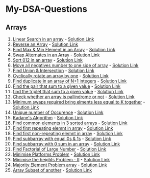 # My-DSA-Questions
## Arrays

1. [Linear Search in an array](https://practice.geeksforgeeks.org/problems/searching-a-number0324/1) - [<ins> Solution Link</ins>](https://github.com/Harshdeep-codes/Leetcode-Questions/blob/main/Array%20Codes/1.cpp)
2. [Reverse an Array](https://practice.geeksforgeeks.org/problems/reverse-an-array/0) - [<ins> Solution Link</ins>](https://github.com/Harshdeep-codes/Leetcode-Questions/blob/main/Array%20Codes/2.cpp)
3. [Find Max & Min Element in an Array](https://practice.geeksforgeeks.org/problems/find-minimum-and-maximum-element-in-an-array4428/1) - [<ins>Solution Link</ins>](https://github.com/Harshdeep-codes/Leetcode-Questions/blob/main/Array%20Codes/3.cpp)
4. [Swap Alternates in an Array](https://practice.geeksforgeeks.org/problems/sort-an-array-of-0s-1s-and-2s4231/1) - [<ins>Solution Link</ins>](https://github.com/Harshdeep-codes/Leetcode-Questions/blob/main/Array%20Codes/4.cpp)
5. [Sort 012 in an array]() - [<ins>Solution Link</ins>](https://github.com/Harshdeep-codes/My-DSA-Questions/blob/main/Arrays/5.cpp)
6. [Move all negatives number to one side of array](https://practice.geeksforgeeks.org/problems/move-all-negative-elements-to-end1813/1) - [<ins>Solution Link</ins>](https://github.com/Harshdeep-codes/My-DSA-Questions/blob/main/Arrays/6.cpp)
7. [Find Union & Intersection](https://practice.geeksforgeeks.org/problems/union-of-two-arrays3538/0/) - [<ins>Solution Link</ins>](https://github.com/Harshdeep-codes/My-DSA-Questions/blob/main/Arrays/7.cpp)
8. [Cyclically rotate an array by one](https://practice.geeksforgeeks.org/problems/cyclically-rotate-an-array-by-one2614/1) - [<ins>Solution Link</ins>](https://github.com/Harshdeep-codes/My-DSA-Questions/blob/main/Arrays/8.cpp)
9. [Find duplicate in an array of N+1 integers](https://practice.geeksforgeeks.org/problems/find-duplicates-in-an-array/1) - [<ins>Solution Link</ins>](https://github.com/Harshdeep-codes/My-DSA-Questions/blob/main/Arrays/9.cpp)
10. [Find the pair that sum to a given value](https://practice.geeksforgeeks.org/problems/count-pairs-with-given-sum5022/1) - [<ins>Solution Link</ins>](https://github.com/Harshdeep-codes/My-DSA-Questions/blob/main/Arrays/10.cpp)
11. [find the triplet that sum to a given value](https://practice.geeksforgeeks.org/problems/triplet-sum-in-array-1587115621/1) - [<ins>Solution Link</ins>](https://github.com/Harshdeep-codes/My-DSA-Questions/blob/main/Arrays/11.cpp)
12. [Check whether an array is pallindrome or not](https://practice.geeksforgeeks.org/problems/palindromic-array-1587115620/1) - [<ins>Solution Link</ins>](https://github.com/Harshdeep-codes/My-DSA-Questions/blob/main/Arrays/12.cpp)
13. [Minimum swaps required bring elments less equal to K together]() - [<ins>Solution Link</ins>](https://github.com/Harshdeep-codes/My-DSA-Questions/blob/main/Arrays/13.cpp)
14. [Unique number of Occurence](https://leetcode.com/problems/unique-number-of-occurrences/) - [<ins>Solution Link</ins>](https://github.com/Harshdeep-codes/My-DSA-Questions/blob/main/Arrays/14.cpp)
15. [Kadane's Algorithm](https://leetcode.com/problems/maximum-subarray/) - [<ins>Solution Link</ins>](https://github.com/Harshdeep-codes/My-DSA-Questions/blob/main/Arrays/15.cpp)
16. [Find common elements in 3 sorted arrays](https://practice.geeksforgeeks.org/problems/common-elements1132/0/) - [<ins>Solution Link</ins>](https://github.com/Harshdeep-codes/My-DSA-Questions/blob/main/Arrays/16.cpp)
17. [Find first repeating elemnt in array](https://practice.geeksforgeeks.org/problems/first-repeating-element4018/1) - [<ins>Solution Link</ins>](https://github.com/Harshdeep-codes/My-DSA-Questions/blob/main/Arrays/17.cpp)
18. [Find first non-repeating elemnt in array](https://practice.geeksforgeeks.org/problems/non-repeating-element3958/1) - [<ins>Solution Link</ins>](https://github.com/Harshdeep-codes/My-DSA-Questions/blob/main/Arrays/18.cpp)
19. [Find subbarray with equal 0s & 1s](https://practice.geeksforgeeks.org/problems/count-subarrays-with-equal-number-of-1s-and-0s-1587115620/1) - [<ins>Solution Link</ins>](https://github.com/Harshdeep-codes/My-DSA-Questions/blob/main/Arrays/19.cpp)
20. [Find subbarray with 0 sum in an array](https://practice.geeksforgeeks.org/problems/subarray-with-0-sum-1587115621/1) - [<ins>Solution Link</ins>](https://github.com/Harshdeep-codes/My-DSA-Questions/blob/main/Arrays/20.cpp)
21. [Find Factorial of Large Number](https://practice.geeksforgeeks.org/problems/factorials-of-large-numbers2508/1) - [<ins>Solution Link</ins>](https://github.com/Harshdeep-codes/My-DSA-Questions/blob/main/Arrays/21.cpp)
22. [Minimise Platforms Problem](https://practice.geeksforgeeks.org/problems/minimum-platforms-1587115620/1) - [<ins>Solution Link</ins>](https://github.com/Harshdeep-codes/My-DSA-Questions/blob/main/Arrays/22.cpp)
23. [Minimise the heights Problem - II](https://practice.geeksforgeeks.org/problems/minimize-the-heights3351/1) - [<ins>Solution Link</ins>](https://github.com/Harshdeep-codes/My-DSA-Questions/blob/main/Arrays/23.cpp)
24. [Majority Element Problem array]() - [<ins>Solution Link</ins>](https://github.com/Harshdeep-codes/My-DSA-Questions/blob/main/Arrays/24.cpp)
25. [Array Subset of another](https://practice.geeksforgeeks.org/problems/array-subset-of-another-array2317/1) - [<ins>Solution Link</ins>](https://github.com/Harshdeep-codes/My-DSA-Questions/blob/main/Arrays/25.cpp)
